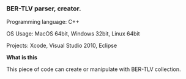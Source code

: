 ### BER-TLV parser, creator.



Programming language: C++

OS Usage: MacOS 64bit, Windows 32bit, Linux 64bit

Projects: Xcode, Visual Studio 2010, Eclipse  

**What is this**

This piece of code can create or manipulate with BER-TLV collection.

